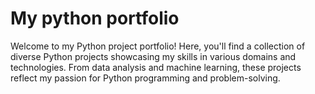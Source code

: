 # My python portfolio
Welcome to my Python project portfolio! Here, you'll find a collection of diverse Python projects showcasing my skills in various domains and technologies. From data analysis and machine learning, these projects reflect my passion for Python programming and problem-solving.
